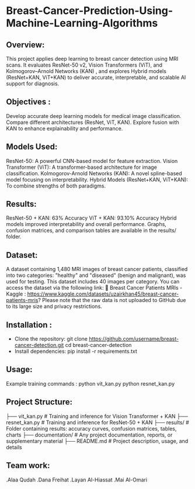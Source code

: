 # Breast-Cancer-Prediction-Using-Machine-Learning-Algorithms

## Overview: 
This project applies deep learning to breast cancer detection using MRI scans.   It evaluates  ResNet-50 v2, Vision Transformers (ViT), and Kolmogorov–Arnold Networks (KAN) , and explores  Hybrid models (ResNet+KAN, ViT+KAN) to deliver accurate, interpretable, and scalable AI support for diagnosis.  

## Objectives :
Develop accurate deep learning models for medical image classification.
Compare different architectures (ResNet, ViT, KAN).
Explore fusion with KAN to enhance explainability and performance.

## Models Used:
ResNet-50: A powerful CNN-based model for feature extraction.
Vision Transformer (ViT): A transformer-based architecture for image classification.
Kolmogorov-Arnold Networks (KAN): A novel spline-based model focusing on interpretability.
Hybrid Models (ResNet+KAN, ViT+KAN): To combine strengths of both paradigms.

## Results: 
ResNet-50 + KAN: 63% Accuracy
ViT + KAN: 93.10% Accuracy
Hybrid models improved interpretability and overall performance.
Graphs, confusion matrices, and comparison tables are available in the results/ folder.

## Dataset:
A dataset containing 1,480 MRI images of breast cancer patients, classified into two categories: "healthy" and "diseased" (benign and malignant), was used for testing. This dataset includes 40 images per category.
You can access the dataset via the following link:
🔗 Breast Cancer Patients MRIs - Kaggle : https://www.kaggle.com/datasets/uzairkhan45/breast-cancer-patients-mris?
Please note that the raw data is not uploaded to GitHub due to its large size and privacy restrictions.

## Installation :
- Clone the repository:
git clone https://github.com/username/breast-cancer-detection.git
cd breast-cancer-detection
- Install dependencies: pip install -r requirements.txt

## Usage:
Example training commands :
python vit_kan.py
python resnet_kan.py

## Project Structure: 
├── vit_kan.py             # Training and inference for Vision Transformer + KAN
├── resnet_kan.py          # Training and inference for ResNet-50 + KAN
├── results/               # Folder containing results: accuracy curves, confusion matrices, tables, charts
├── documentation/         # Any project documentation, reports, or supplementary material
├── README.md              # Project description, usage, and details


## Team work: 
.Alaa Qudah
.Dana Freihat 
.Layan Al-Hiassat
.Mai Al-Omari

